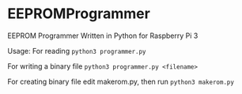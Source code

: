 # EEPROMProgrammer
EEPROM Programmer Written in Python for Raspberry Pi 3

Usage:
For reading `python3 programmer.py`

For writing a binary file `python3 programmer.py <filename>`

For creating binary file edit makerom.py, then run `python3 makerom.py`
